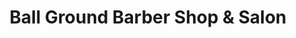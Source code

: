 ---
title: "Ball Ground Barber Shop & Salon"
url: /ball-ground/ball-ground-barber-shop-und-salon/
shop: Friseur
---